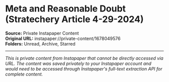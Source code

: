 # Meta and Reasonable Doubt (Stratechery Article 4-29-2024)

**Source:** Private Instapaper Content  
**Original URL:** instapaper://private-content/1678049576  
**Folders:** Unread, Archive, Starred  

---

*This is private content from Instapaper that cannot be directly accessed via URL. The content was saved privately to your Instapaper account and would need to be accessed through Instapaper's full-text extraction API for complete content.*